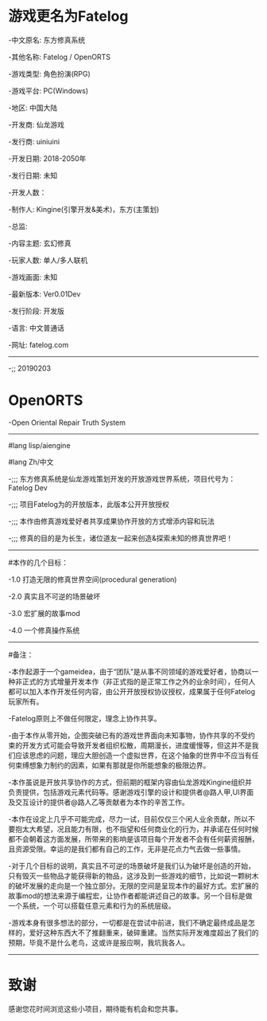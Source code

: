 
# 游戏更名为Fatelog

-中文原名: 东方修真系统

-其他名称: Fatelog / OpenORTS

-游戏类型: 角色扮演(RPG)

-游戏平台: PC(Windows)

-地区: 中国大陆

-开发商: 仙龙游戏

-发行商: uiniuini

-开发日期: 2018-2050年

-发行日期: 未知

-开发人数：

-制作人: Kingine(引擎开发&美术)，东方(主策划)

-总监: 

-内容主题: 玄幻修真

-玩家人数: 单人/多人联机

-游戏画面: 未知

-最新版本: Ver0.01Dev

-发行阶段: 开发版

-语言: 中文普通话

-网址: fatelog.com

---
-;; 20190203

# OpenORTS
-Open Oriental Repair Truth System

---
#lang lisp/aiengine

#lang Zh/中文

-;;; 东方修真系统是仙龙游戏策划开发的开放游戏世界系统，项目代号为：Fatelog Dev

-;;; 项目Fatelog为的开放版本，此版本公开开放授权

-;;; 本作由修真游戏爱好者共享成果协作开放的方式增添内容和玩法

-;;; 修真的目的是为长生，诸位道友一起来创造&探索未知的修真世界吧！


---
#本作的几个目标：

-1.0 打造无限的修真世界空间(procedural generation)

-2.0 真实且不可逆的场景破坏

-3.0 宏扩展的故事mod

-4.0 一个修真操作系统

--- 
#备注：

-本作起源于一个gameidea，由于“团队”是从事不同领域的游戏爱好者，协商以一种非正式的方式增量开发本作（非正式指的是正常工作之外的业余时间），任何人都可以加入本作开发任何内容，由公开开放授权协议授权，成果属于任何Fatelog玩家所有。

-Fatelog原则上不做任何限定，理念上协作共享。

-由于本作从零开始，企图突破已有的游戏世界面向未知事物，协作共享的不受约束的开发方式可能会导致开发者组织松散，周期漫长，进度缓慢等，但这并不是我们应该思虑的问题，理应大胆创造一个虚拟世界，在这个抽象的世界中不应当有任何束缚想象力制约的因素，如果有那就是你所能想象的极限边界。

-本作虽说是开放共享协作的方式，但前期的框架内容由仙龙游戏Kingine组织并负责提供，包括游戏元素代码等。感谢游戏引擎的设计和提供者@路人甲,UI界面及交互设计的提供者@路人乙等贡献者为本作的辛苦工作。

-本作在设定上几乎不可能完成，尽力一试，目前仅仅三个闲人业余贡献，所以不要抱太大希望，况且能力有限，也不指望和任何商业化的行为，并承诺在任何时候都不会朝着这方面发展，所带来的影响是该项目每个开发者不会有任何薪资报酬，且资源受限。幸运的是我们都有自己的工作，无非是花点力气去做一些事情。

-对于几个目标的说明，真实且不可逆的场景破坏是我们认为破坏是创造的开始，只有毁灭一些物品才能获得新的物品，这涉及到一些游戏的细节，比如说一颗树木的破坏发展的走向是一个独立部分。无限的空间是呈现本作的最好方式。宏扩展的故事mod的想法来源于编程宏，让协作者都能讲述自己的故事。另一个目标是做一个系统，一个可以搭载任意元素和行为的系统层级。

-游戏本身有很多想法的部分，一切都是在尝试中前进，我们不确定最终成品是怎样的，爱好这种东西大不了推翻重来，破碎重建。当然实际开发难度超出了我们的预期，毕竟不是什么老鸟，这或许是报应啊，我坑我各人。

---
# 致谢
感谢您花时间浏览这些小项目，期待能有机会和您共事。
